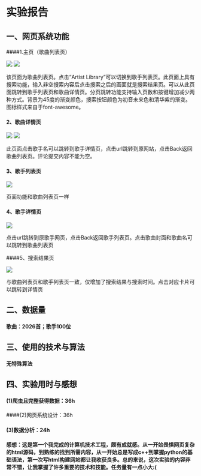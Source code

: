 # 实验报告

## 一、网页系统功能
####1.主页（歌曲列表页）

<img src="C:\Users\14395\Desktop\git\MusicInfo\mainpage.png">

<img src="C:\Users\14395\Desktop\git\MusicInfo\mainpage1.png">

该页面为歌曲列表页。点击“Artist Library”可以切换到歌手列表页。此页面上具有搜索功能，输入非空搜索内容后点击搜索之后的画面就是搜索结果页。可以从此页面跳转到歌手列表页和歌曲详情页。分页跳转功能支持输入页数和按键增加减少两种方式。背景为45度的渐变颜色，搜索按钮颜色为初音未来色和清华紫的渐变。图标样式来自于font-awesome。

#### 2、歌曲详情页

<img src="C:\Users\14395\Desktop\git\MusicInfo\songdetail.png">

<img src="C:\Users\14395\Desktop\git\MusicInfo\songdetail1.png">

此页面点击歌手名可以跳转到歌手详情页，点击url跳转到原网站，点击Back返回歌曲列表页。评论提交内容不能为空。



#### 3、歌手列表页

<img src="C:\Users\14395\Desktop\git\MusicInfo\artistlibrary.png">

页面功能和歌曲列表页一样

#### 4、歌手详情页

<img src="C:\Users\14395\Desktop\git\MusicInfo\singerdetail.png">

点击url跳转到原歌手网页，点击Back返回歌手列表页。点击歌曲封面和歌曲名可以跳转到歌曲列表页



####5、搜索结果页

<img src="C:\Users\14395\Desktop\git\MusicInfo\searchresult.png">

与歌曲列表页和歌手列表页一致，仅增加了搜索结果与搜索时间。点击对应卡片可以跳转到详情页



## 二、数据量

#### 歌曲：2026首；歌手100位

## 三、使用的技术与算法

#### 无特殊算法

## 四、实验用时与感想

#### (1)爬虫且完整获得数据：36h

####(2)网页系统设计：36h

#### (3)数据分析：24h

#### 感想：这是第一个我完成的计算机技术工程，颇有成就感。从一开始畏惧网页复杂的html源码，到熟练的找到所需内容，从一开始总是写成c++到掌握python的基础语法，第一次写html构建网站都让我收获良多。总的来说，这次实验的内容非常不错，让我掌握了许多重要的技术和技能。任务量有一点小大:(

